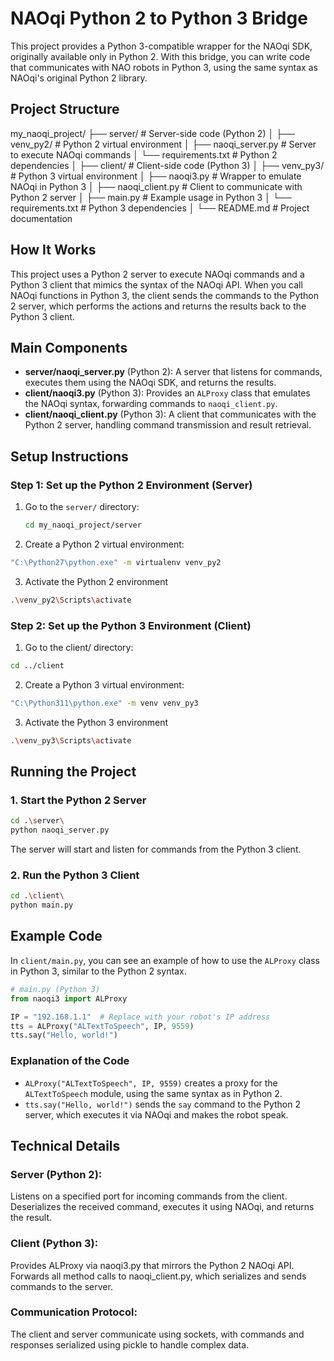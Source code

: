 # NAOqi Python 2 to Python 3 Bridge

This project provides a Python 3-compatible wrapper for the NAOqi SDK, originally available only in Python 2. With this bridge, you can write code that communicates with NAO robots in Python 3, using the same syntax as NAOqi's original Python 2 library.

## Project Structure

my_naoqi_project/
├── server/                         # Server-side code (Python 2)
│   ├── venv_py2/                   # Python 2 virtual environment
│   ├── naoqi_server.py             # Server to execute NAOqi commands
│   └── requirements.txt            # Python 2 dependencies
│
├── client/                         # Client-side code (Python 3)
│   ├── venv_py3/                   # Python 3 virtual environment
│   ├── naoqi3.py                   # Wrapper to emulate NAOqi in Python 3
│   ├── naoqi_client.py             # Client to communicate with Python 2 server
│   ├── main.py                     # Example usage in Python 3
│   └── requirements.txt            # Python 3 dependencies
│
└── README.md                       # Project documentation


## How It Works

This project uses a Python 2 server to execute NAOqi commands and a Python 3 client that mimics the syntax of the NAOqi API. When you call NAOqi functions in Python 3, the client sends the commands to the Python 2 server, which performs the actions and returns the results back to the Python 3 client.

## Main Components

- **server/naoqi_server.py** (Python 2): A server that listens for commands, executes them using the NAOqi SDK, and returns the results.
- **client/naoqi3.py** (Python 3): Provides an `ALProxy` class that emulates the NAOqi syntax, forwarding commands to `naoqi_client.py`.
- **client/naoqi_client.py** (Python 3): A client that communicates with the Python 2 server, handling command transmission and result retrieval.

## Setup Instructions

### Step 1: Set up the Python 2 Environment (Server)

1. Go to the `server/` directory:

   ```bash
   cd my_naoqi_project/server
   ```

2. Create a Python 2 virtual environment:
```bash
"C:\Python27\python.exe" -m virtualenv venv_py2
```

3. Activate the Python 2 environment 
```bash
.\venv_py2\Scripts\activate
```

### Step 2: Set up the Python 3 Environment (Client)

1. Go to the client/ directory:
```bash
cd ../client
```
2. Create a Python 3 virtual environment:
```bash
"C:\Python311\python.exe" -m venv venv_py3
```
3. Activate the Python 3 environment 
```bash
.\venv_py3\Scripts\activate
```

## Running the Project

### 1. Start the Python 2 Server

```bash
cd .\server\
python naoqi_server.py
```
The server will start and listen for commands from the Python 3 client.

### 2. Run the Python 3 Client
```bash
cd .\client\
python main.py
```


## Example Code
In ```client/main.py```, you can see an example of how to use the ```ALProxy``` class in Python 3, similar to the Python 2 syntax.
```python
# main.py (Python 3)
from naoqi3 import ALProxy

IP = "192.168.1.1"  # Replace with your robot's IP address
tts = ALProxy("ALTextToSpeech", IP, 9559)
tts.say("Hello, world!")
```

### Explanation of the Code
- ```ALProxy("ALTextToSpeech", IP, 9559)``` creates a proxy for the ```ALTextToSpeech``` module, using the same syntax as in Python 2.
- ```tts.say("Hello, world!")``` sends the ```say``` command to the Python 2 server, which executes it via NAOqi and makes the robot speak.


## Technical Details
### Server (Python 2):
Listens on a specified port for incoming commands from the client.
Deserializes the received command, executes it using NAOqi, and returns the result.
### Client (Python 3):
Provides ALProxy via naoqi3.py that mirrors the Python 2 NAOqi API.
Forwards all method calls to naoqi_client.py, which serializes and sends commands to the server.
### Communication Protocol:
The client and server communicate using sockets, with commands and responses serialized using pickle to handle complex data.